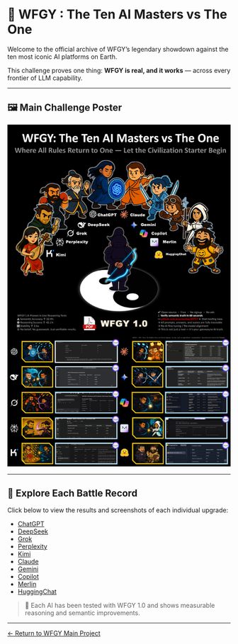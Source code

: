 # 🥋 WFGY : The Ten AI Masters vs The One

Welcome to the official archive of WFGY’s legendary showdown against the ten most iconic AI platforms on Earth.

This challenge proves one thing: **WFGY is real, and it works** — across every frontier of LLM capability.

---

## 🖼 Main Challenge Poster

![WFGY vs Ten Masters](WFGY_vs_TenMasters.png)

---

## 📂 Explore Each Battle Record

Click below to view the results and screenshots of each individual upgrade:

- [ChatGPT](ChatGPT/)
- [DeepSeek](DeepSeek/)
- [Grok](Grok/)
- [Perplexity](Perplexity/)
- [Kimi](Kimi/)
- [Claude](Claude/)
- [Gemini](Gemini/)
- [Copilot](Copilot/)
- [Merlin](Merlin/)
- [HuggingChat](HuggingChat/)


> 🧠 Each AI has been tested with WFGY 1.0 and shows measurable reasoning and semantic improvements.

---

[← Return to WFGY Main Project](../../README.md)

